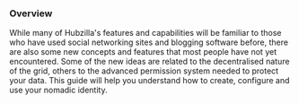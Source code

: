 ### Overview   

While many of Hubzilla's features and capabilities will be familiar to those who have used social networking sites and blogging software before, there are also some new concepts and features that most people have not yet encountered. Some of the new ideas are related to the decentralised nature of the grid, others to the advanced permission system needed to protect your data. This guide will help you understand how to create, configure and use your nomadic identity.